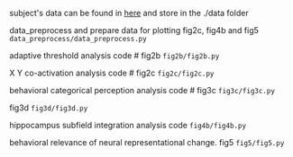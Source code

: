 subject's data can be found in [here](https://drive.google.com/drive/folders/17_5b6a3SgqmiMrLh_W8ZxehfKvAt_mTB?usp=sharing) and store in the ./data folder

data_preprocess and prepare data for plotting fig2c, fig4b and fig5
`data_preprocess/data_preprocess.py`


adaptive threshold analysis code  # fig2b
`fig2b/fig2b.py`


X Y co-activation analysis code  # fig2c
`fig2c/fig2c.py`


behavioral categorical perception analysis code  # fig3c
`fig3c/fig3c.py`


fig3d
`fig3d/fig3d.py`


hippocampus subfield integration analysis code
`fig4b/fig4b.py`


behavioral relevance of neural representational change. fig5
`fig5/fig5.py`
